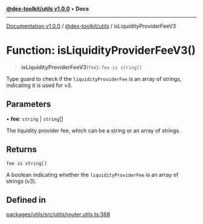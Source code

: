 [**@dex-toolkit/utils v1.0.0**](../README.md) • **Docs**

***

[Documentation v1.0.0](../../../packages.md) / [@dex-toolkit/utils](../README.md) / isLiquidityProviderFeeV3

# Function: isLiquidityProviderFeeV3()

> **isLiquidityProviderFeeV3**(`fee`): `fee is string[]`

Type guard to check if the `liquidityProviderFee` is an array of strings, indicating it is used for v3.

## Parameters

• **fee**: `string` \| `string`[]

The liquidity provider fee, which can be a string or an array of strings.

## Returns

`fee is string[]`

A boolean indicating whether the `liquidityProviderFee` is an array of strings (v3).

## Defined in

[packages/utils/src/utils/router.utils.ts:368](https://github.com/niZmosis/dex-toolkit/blob/3d8b41b44787b30fbea5de3ab4737662ffb61bc8/packages/utils/src/utils/router.utils.ts#L368)
